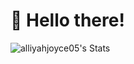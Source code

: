 # 👋 Hello there!

![alliyahjoyce05's Stats](https://github-readme-stats.vercel.app/api?username=alliyahjoyce05&theme=dracula&show_icons=true&hide_border=true&count_private=false)
